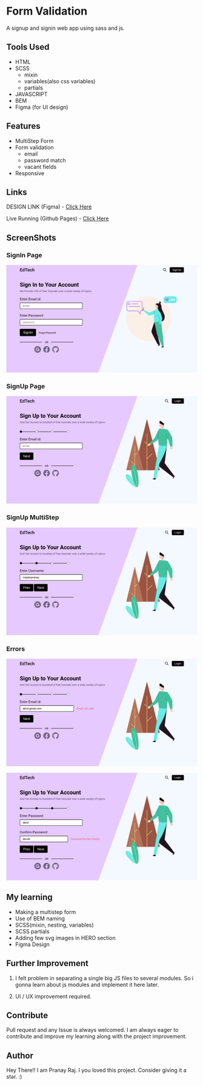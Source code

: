 # Form Validation

A signup and signin web app using sass and js.

## Tools Used

- HTML
- SCSS
    - mixin
    - variables(also css variables)
    - partials
- JAVASCRIPT
- BEM
- Figma (for UI design)

## Features

- MultiStep Form
- Form validation
    - email
    - password match
    - vacant fields
- Responsive

## Links

DESIGN LINK (Figma) - [Click Here](https://www.figma.com/file/C2ErkRVcBVeNVWMXlStXIU/LogIn)

Live Running (Github Pages) - [Click Here](https://masterpranay1.github.io/form-validator/)

## ScreenShots

### SignIn Page
![Signin Main](./assets/screenshots/signin-main.png)

### SignUp Page
![Signup Main](./assets/screenshots/signup-main.png)

### SignUp MultiStep
![Signup Password](./assets/screenshots/signup-username.png)

### Errors
![Error 1](./assets/screenshots/signup-email-error-2.png)

![Error 2](./assets/screenshots/signup-password-not-match.png)


## My learning

- Making a multistep form
- Use of BEM naming
- SCSS(mixin, nesting, variables)
- SCSS partials
- Adding few svg images in HERO section
- Figma Design

## Further Improvement

1. I felt problem in separating a single big JS files to several modules. So i gonna learn about js modules and implement it here later.

2. UI / UX improvement required.


## Contribute 

Pull request and any Issue is always welcomed.
I am always eager to contribute and improve my learning along with the project improvement.

## Author 

Hey There!! I am Pranay Raj.
I you loved this project. Consider giving it a star. :)